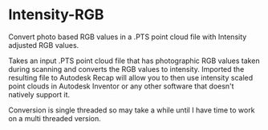 # Intensity-RGB
Convert photo based RGB values in a .PTS point cloud file with Intensity adjusted RGB values.

Takes an input .PTS point cloud file that has photographic RGB values taken during scanning and converts the RGB values to intensity. Imported the resulting file to Autodesk Recap will allow you to then use intensity scaled point clouds in Autodesk Inventor or any other software that doesn't natively support it. 

Conversion is single threaded so may take a while until I have time to work on a multi threaded version. 
